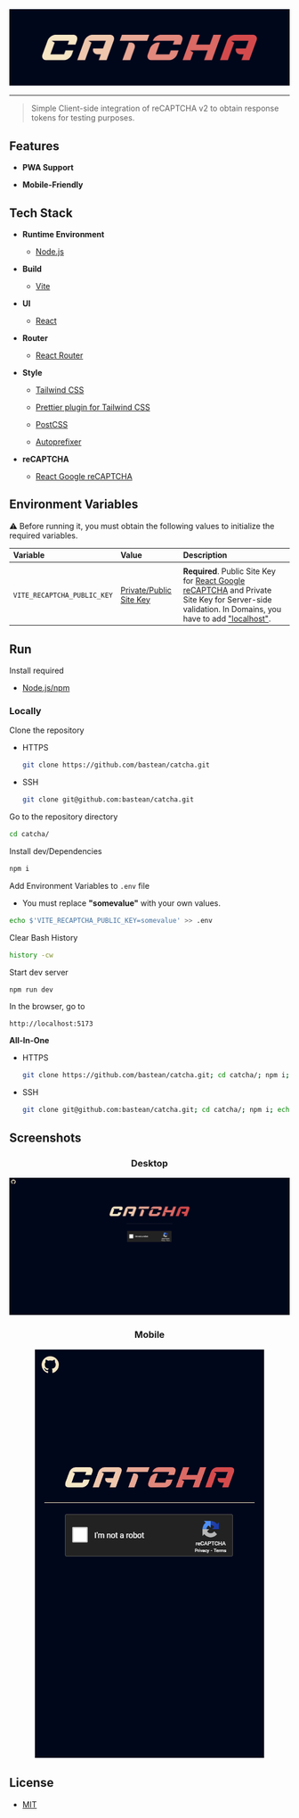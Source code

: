 <div align="center">
  <a href="https://github.com/bastean" rel="noopener noreferrer" target="_blank">
    <img src="./doc/images/readme/logo-readme.png" alt="logo readme">
  </a>
</div>

---

> Simple Client-side integration of reCAPTCHA v2 to obtain response tokens for testing purposes.

## Features

- **PWA Support**

- **Mobile-Friendly**

## Tech Stack

- **Runtime Environment**

  - [Node.js](https://github.com/nodejs/node)

- **Build**

  - [Vite](https://www.npmjs.com/package/vite)

- **UI**

  - [React](https://www.npmjs.com/package/react)

- **Router**

  - [React Router](https://www.npmjs.com/package/react-router-dom)

- **Style**

  - [Tailwind CSS](https://www.npmjs.com/package/tailwindcss)

  - [Prettier plugin for Tailwind CSS](https://www.npmjs.com/package/prettier-plugin-tailwindcss)

  - [PostCSS](https://www.npmjs.com/package/postcss)

  - [Autoprefixer](https://www.npmjs.com/package/autoprefixer)

- **reCAPTCHA**

  - [React Google reCAPTCHA](https://www.npmjs.com/package/react-google-recaptcha)

## Environment Variables

:warning: Before running it, you must obtain the following values to initialize the required variables.

| Variable                    | Value                                                                                       | Description                                                                                                                                                                                                                                                                  |
| :-------------------------- | :------------------------------------------------------------------------------------------ | :--------------------------------------------------------------------------------------------------------------------------------------------------------------------------------------------------------------------------------------------------------------------------- |
|                             |
| `VITE_RECAPTCHA_PUBLIC_KEY` | [Private/Public Site Key](https://developers.google.com/recaptcha/intro#recaptcha-overview) | **Required**. Public Site Key for [React Google reCAPTCHA](https://www.npmjs.com/package/react-google-recaptcha) and Private Site Key for Server-side validation. In Domains, you have to add ["localhost"](https://developers.google.com/recaptcha/docs/domain_validation). |

## Run

Install required

- [Node.js/npm](https://nodejs.org/en/download)

### Locally

Clone the repository

- HTTPS

  ```bash
  git clone https://github.com/bastean/catcha.git
  ```

- SSH

  ```bash
  git clone git@github.com:bastean/catcha.git
  ```

Go to the repository directory

```bash
cd catcha/
```

Install dev/Dependencies

```bash
npm i
```

Add Environment Variables to `.env` file

- You must replace **"somevalue"** with your own values.

```bash
echo $'VITE_RECAPTCHA_PUBLIC_KEY=somevalue' >> .env
```

Clear Bash History

```bash
history -cw
```

Start dev server

```bash
npm run dev
```

In the browser, go to

```http
http://localhost:5173
```

**All-In-One**

- HTTPS

  ```bash
  git clone https://github.com/bastean/catcha.git; cd catcha/; npm i; echo $'VITE_RECAPTCHA_PUBLIC_KEY=somevalue' >> .env; history -cw; npm run dev;
  ```

- SSH

  ```bash
  git clone git@github.com:bastean/catcha.git; cd catcha/; npm i; echo $'VITE_RECAPTCHA_PUBLIC_KEY=somevalue' >> .env; history -cw; npm run dev;
  ```

## Screenshots

<div align="center">
    <h3>Desktop</h3>
	<img
		src="./doc/images/readme/desktop-public-home.png"
		alt="desktop public home"
	/>
</div>

<div align="center">
    <h3>Mobile</h3>
	<img
		src="./doc/images/readme/mobile-public-home.png"
		alt="mobile public home"
	/>
</div>

## License

- [MIT](./LICENSE)
